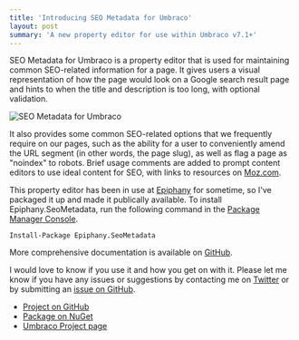 ```yaml
---
title: 'Introducing SEO Metadata for Umbraco'
layout: post
summary: 'A new property editor for use within Umbraco v7.1+'
---
```


SEO Metadata for Umbraco is a property editor that is used for maintaining common SEO-related information for a page. It gives users a visual representation of how the page would look on a Google search result page and hints to when the title and description is too long, with optional validation. 

![SEO Metadata for Umbraco](https://raw.githubusercontent.com/ryanlewis/seo-metadata/master/images/example1.gif)

It also provides some common SEO-related options that we frequently require on our pages, such as the ability for a user to conveniently amend the URL segment (in other words, the page slug), as well as flag a page as "noindex" to robots. Brief usage comments are added to prompt content editors to use ideal content for SEO, with links to resources on [Moz.com](http://moz.com/).

This property editor has been in use at [Epiphany][1] for sometime, so I've packaged it up and made it publically available. To install Epiphany.SeoMetadata, run the following command in the [Package Manager Console][3].

```
Install-Package Epiphany.SeoMetadata
```

More comprehensive documentation is available on [GitHub][2].

I would love to know if you use it and how you get on with it. Please let me know if you have any issues or suggestions by contacting me on [Twitter](https://twitter.com/wpyz) or by submitting an [issue on GitHub](https://github.com/ryanlewis/seo-metadata/issues).

* [Project on GitHub][2]
* [Package on NuGet][4]
* [Umbraco Project page][5]


[1]:http://www.epiphanysearch.co.uk
[2]:https://github.com/ryanlewis/seo-metadata
[3]:http://docs.nuget.org/consume/package-manager-console
[4]:https://www.nuget.org/packages/Epiphany.SeoMetadata/
[5]:https://our.umbraco.org/projects/backoffice-extensions/seo-metadata-for-umbraco